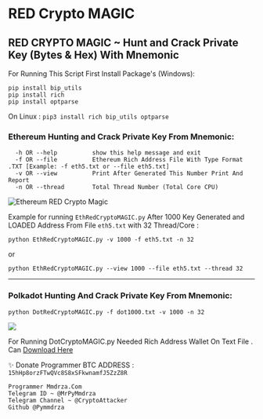 # RED Crypto MAGIC
## RED CRYPTO MAGIC ~ Hunt and Crack Private Key (Bytes & Hex) With Mnemonic

For Running This Script First Install Package's (Windows):
```
pip install bip_utils
pip install rich
pip install optparse
```

On Linux : `pip3 install rich bip_utils optparse`


### Ethereum Hunting and Crack Private Key From Mnemonic:
```
  -h OR --help          show this help message and exit
  -f OR --file          Ethereum Rich Address File With Type Format .TXT [Example: -f eth5.txt or --file eth5.txt]
  -v OR --view          Print After Generated This Number Print And Report
  -n OR --thread        Total Thread Number (Total Core CPU)
```

![Ethereum RED Crypto Magic ](https://raw.githubusercontent.com/Pymmdrza/REDCryptoMAGIC/mainx/EthRedCrypto.png)

Example for running `EthRedCryptoMAGIC.py` After 1000 Key Generated and LOADED Address From File `eth5.txt` with 32 Thread/Core :

`python EthRedCryptoMAGIC.py -v 1000 -f eth5.txt -n 32`

or

`python EthRedCryptoMAGIC.py --view 1000 --file eth5.txt --thread 32`

---
### Polkadot Hunting And Crack Private Key From Mnemonic:
```
python DotRedCryptoMAGIC.py -f dot1000.txt -v 1000 -n 32
```

![](https://raw.githubusercontent.com/Pymmdrza/REDCryptoMAGIC/mainx/DotRedCrypto.png)

For Running DotCryptoMAGIC.py Needed Rich Address Wallet On Text File . Can [Download Here](https://github.com/Pymmdrza/Rich-Address-Wallet/tree/main/DOT 'Rich Address Wallet List Polkadot DOT')



✨ Donate Programmer BTC ADDRESS : `15hHp8orzFTwQVc8S8xSFkwnamfJ5ZzZ8R`
```
Programmer Mmdrza.Com
Telegram ID ~ @MrPyMmdrza
Telegram Channel ~ @CryptoAttacker
Github @Pymmdrza
```

